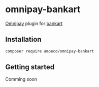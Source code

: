 # omnipay-bankart

[Omnipay](https://omnipay.thephpleague.com) plugin for [bankart](https://gateway.bankart.si/documentation/gateway)

## Installation
```bash
composer require ampeco/omnipay-bankart
```

## Getting started

Comming soon
